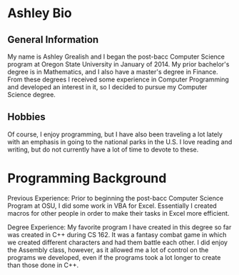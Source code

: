 # Ashley Bio

## General Information

My name is Ashley Grealish and I began the post-bacc Computer Science program at Oregon State University in January of 2014. My prior bachelor's degree is in Mathematics, and I also have a master's degree in Finance.  From these degrees I received some experience in Computer Programming and developed an interest in it, so I decided to pursue my Computer Science degree.

## Hobbies

Of course, I enjoy programming, but I have also been traveling a lot lately with an emphasis in going to the national parks in the U.S.  I love reading and writing, but do not currently have a lot of time to devote to these.

# Programming Background

Previous Experience: Prior to beginning the post-bacc Computer Science Program at OSU, I did some work in VBA for Excel.  Essentially I created macros for other people in order to make their tasks in Excel more efficient.

Degree Experience: My favorite program I have created in this degree so far was created in C++ during CS 162.  It was a fantasy combat game in which we created different characters and had them battle each other.
I did enjoy the Assembly class, however, as it allowed me a lot of control on the programs we developed, even if the programs took a lot longer to create than those done in C++.